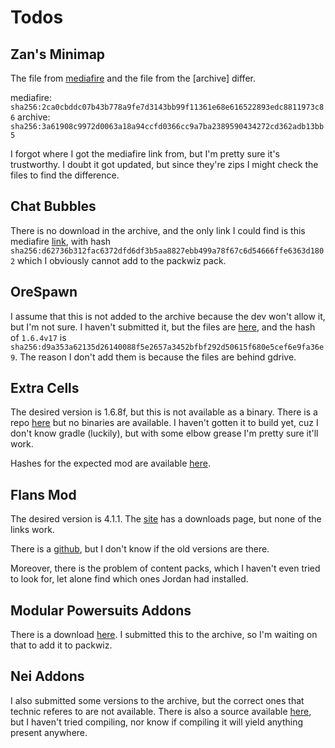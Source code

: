 # Todos

## Zan's Minimap
The file from [mediafire](https://www.mediafire.com/download/fctjzgq71e8lr9d/ZansMinimap1.6.4.zip) and the file from the [archive] differ.

mediafire: `sha256:2ca0cbddc07b43b778a9fe7d3143bb99f11361e68e616522893edc8811973c86`
archive:   `sha256:3a61908c9972d0063a18a94ccfd0366cc9a7ba2389590434272cd362adb13bb5`

I forgot where I got the mediafire link from, but I'm pretty sure it's
trustworthy. I doubt it got updated, but since they're zips I might check the
files to find the difference.

## Chat Bubbles
There is no download in the archive, and the only link I could find is this
mediafire
[link](https://www.mediafire.com/download/2rtcxqg6u3rax5y/ChatBubbles1.6.4.zip),
with hash
`sha256:d62736b312fac6372dfd6df3b5aa8827ebb499a78f67c6d54666ffe6363d1802` which
I obviously cannot add to the packwiz pack.

## OreSpawn
I assume that this is not added to the archive because the dev won't allow it,
but I'm not sure. I haven't submitted it, but the files are
[here](https://dangerzone-archive.weebly.com/orespawn.html), and the hash of
`1.6.4v17` is
`sha256:d9a353a62135d26140088f5e2657a3452bfbf292d50615f680e5cef6e9fa36e9`. The
reason I don't add them is because the files are behind gdrive.

## Extra Cells
The desired version is 1.6.8f, but this is not available as a binary. There is
a repo [here](https://github.com/ExtraCells/ExtraCells1) but no binaries are
available. I haven't gotten it to build yet, cuz I don't know gradle (luckily),
but with some elbow grease I'm pretty sure it'll work.

Hashes for the expected mod are available
[here](https://web.archive.org/web/20140402103626/https://drone.io/github.com/M3gaFr3ak/ExtraCells/files).

## Flans Mod
The desired version is 4.1.1. The [site](https://flansmod.com/download) has a downloads page, but none of the links work.

There is a [github](https://github.com/FlansMods/FlansMod), but I don't know if the old versions are there.

Moreover, there is the problem of content packs, which I haven't even tried to
look for, let alone find which ones Jordan had installed.

## Modular Powersuits Addons
There is a download
[here](https://www.dropbox.com/scl/fo/v5zkjhc43foffglyqryvq/AJhaSQ7GzsUPIflAz23iy0g/1.6.4?dl=0&rlkey=sp3oyedkpo4t23yxw36maal4q&subfolder_nav_tracking=1). I
submitted this to the archive, so I'm waiting on that to add it to packwiz.

## Nei Addons
I also submitted some versions to the archive, but the correct ones that
technic referes to are not available. There is also a source available
[here](https://github.com/bdew-minecraft/neiaddons), but I haven't tried
compiling, nor know if compiling it will yield anything present anywhere.
